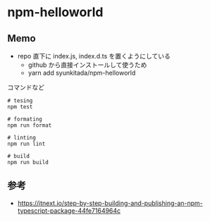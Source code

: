 # npm-helloworld

## Memo

- repo 直下に index.js, index.d.ts を置くようにしている
  - github から直接インストールして使うため
  - yarn add syunkitada/npm-helloworld

コマンドなど

```
# tesing
npm test

# formating
npm run format

# linting
npm run lint

# build
npm run build
```

## 参考

- https://itnext.io/step-by-step-building-and-publishing-an-npm-typescript-package-44fe7164964c
